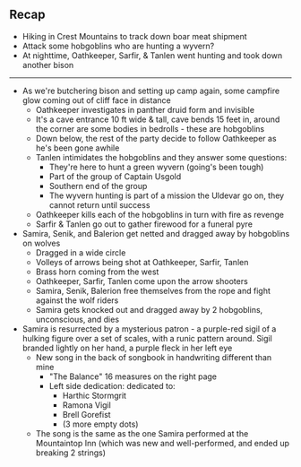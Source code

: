 ## Recap
- Hiking in Crest Mountains to track down boar meat shipment
- Attack some hobgoblins who are hunting a wyvern?
- At nighttime, Oathkeeper, Sarfir, & Tanlen went hunting and took down another bison

---
- As we're butchering bison and setting up camp again, some campfire glow coming out of cliff face in distance
	- Oathkeeper investigates in panther druid form and invisible
	- It's a cave entrance 10 ft wide & tall, cave bends 15 feet in, around the corner are some bodies in bedrolls - these are hobgoblins
	- Down below, the rest of the party decide to follow Oathkeeper as he's been gone awhile
	- Tanlen intimidates the hobgoblins and they answer some questions:
		- They're here to hunt a green wyvern (going's been tough)
		- Part of the group of Captain Usgold
		- Southern end of the group
		- The wyvern hunting is part of a mission the Uldevar go on, they cannot return until success
	- Oathkeeper kills each of the hobgoblins in turn with fire as revenge
	- Sarfir & Tanlen go out to gather firewood for a funeral pyre
- Samira, Senik, and Balerion get netted and dragged away by hobgoblins on wolves
	- Dragged in a wide circle 
	- Volleys of arrows being shot at Oathkeeper, Sarfir, Tanlen
	- Brass horn coming from the west
	- Oathkeeper, Sarfir, Tanlen come upon the arrow shooters
	- Samira, Senik, Balerion free themselves from the rope and fight against the wolf riders
	- Samira gets knocked out and dragged away by 2 hobgoblins, unconscious, and dies
- Samira is resurrected by a mysterious patron - a purple-red sigil of a hulking figure over a set of scales, with a runic pattern around. Sigil branded lightly on her hand, a purple fleck in her left eye
	- New song in the back of songbook in handwriting different than mine
		- "The Balance" 16 measures on the right page
		- Left side dedication: dedicated to:
			- Harthic Stormgrit
			- Ramona Vigil
			- Brell Gorefist
			- (3 more empty dots)
	- The song is the same as the one Samira performed at the Mountaintop Inn (which was new and well-performed, and ended up breaking 2 strings)

